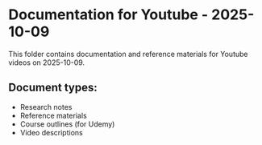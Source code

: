 # Documentation for Youtube - 2025-10-09

This folder contains documentation and reference materials for Youtube videos on 2025-10-09.

## Document types:
- Research notes
- Reference materials
- Course outlines (for Udemy)
- Video descriptions

